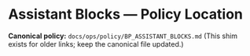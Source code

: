 # Assistant Blocks — Policy Location

**Canonical policy:** `docs/ops/policy/BP_ASSISTANT_BLOCKS.md`
(This shim exists for older links; keep the canonical file updated.)

